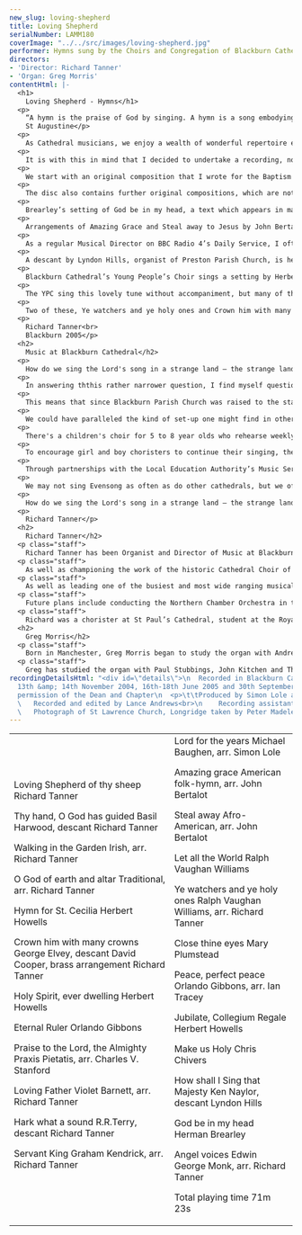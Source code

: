 ```yaml
---
new_slug: loving-shepherd
title: Loving Shepherd
serialNumber: LAMM180
coverImage: "../../src/images/loving-shepherd.jpg"
performer: Hymns sung by the Choirs and Congregation of Blackburn Cathedral
directors:
- 'Director: Richard Tanner'
- 'Organ: Greg Morris'
contentHtml: |-
  <h1>
    Loving Shepherd - Hymns</h1>
  <p>
    “A hymn is the praise of God by singing. A hymn is a song embodying the praise of God. If there be merely praise but not praise of God it is not a hymn. If there be praise, and praise of God, but not sung, it is not a hymn. For it to be a hymn, it is needful, therefore, for it to have three things – praise, praise of God, and these sung”.<br>
    St Augustine</p>
  <p>
    As Cathedral musicians, we enjoy a wealth of wonderful repertoire every day of our lives, from Plainsong to Macmillan, via Palestrina, Byrd, Mozart, Haydn, Bach, Handel, Purcell, Stanford, Parry, Vaughan Williams, Elgar and Britten, to name but a few. However, for many people who attend Church, it is hymnody, above all, that is the music that brings them closest to God. In fact, it was the singing of hymns as a very young child (even as I was learning to talk) that drew me not only to the Church, but also to a life of music making.</p>
  <p>
    It is with this in mind that I decided to undertake a recording, not of music by a great composer or of a compilation of grand cathedral anthems, but of hymns. I have endeavoured to present both hymns from contrasting musical traditions written over a period of almost half a millennium, and also a variety of ways in which to perform hymns utilising the range of musical resources that we are proud to boast at Blackburn Cathedral.</p>
  <p>
    We start with an original composition that I wrote for the Baptism of my son, James, in 2000. Jane Leeson’s children’s hymn, Loving Shepherd of thy sheep is most often sung to the tune ‘Buckland’ by L.G. Hayne, a tune that I am extremely fond of. However, for James, I was keen to write a tune of my own, drawing unashamedly upon compositions by John Rutter, Barry Rose and Simon Lole for inspiration in terms of style.</p>
  <p>
    The disc also contains further original compositions, which are not immediately recognisable as hymns. Herbert Howells’ Hymn for St Cecilia, the patron saint of music, with words by Ursula Vaughan Williams, was written for The Livery Club of the Worshipful Company of Musicians. His Jubilate, written for use in the Chapel of King’s College Cambridge, whilst being a setting of Psalm 100, most certainly meets St Augustine’s criteria for classification as a hymn. Let all the World, the text of which is often sung to the hymn tune “Luckington” by Basil Harwood, is here heard in a setting by Vaughan Williams. It is the final movement of his “Five Mystical Songs” with texts by George Herbert. Close thine eyes – an evening hymn of King Charles I – is set to a beautiful melody by Mary Plumstead and has a Blackburn connection, in that the copy states that the piece was “Sung by Kathleen Ferrier”, the legendary twentieth century singer who began her musical studies at Blackburn Parish Church (now Cathedral) with Herman Brearley, its first cathedral organist.</p>
  <p>
    Brearley’s setting of God be in my head, a text which appears in many hymn books set to a tune by Walford Davies, is here heard in a version composed for the service to celebrate the elevation of Blackburn Parish Church to Cathedral status. A further setting of a short prayer is also included on the recording. Make us Holy, by Chris Chivers, currently Canon Chancellor of Blackburn Cathedral, was written for the RSCM South Africa Summer School in Cape Town in 2005.</p>
  <p>
    Arrangements of Amazing Grace and Steal away to Jesus by John Bertalot, another former Organist of Blackburn Cathedral, also feature. Both of these texts seem to be firmly established in contemporary hymnals. Amazing Grace was arranged for Todd Wilson and The Covenant Choir, The Church of the Covenant, Cleveland, Ohio, whilst Steal Away was arranged for Philippa Hyde and the Choristers of Blackburn Cathedral to sing on BBC Radio 4’s Daily Service on 10th September 2001. Whenever we perform this beautiful arrangement, I am always haunted by the memory of the tragedy that took place on the following day.</p>
  <p>
    As a regular Musical Director on BBC Radio 4’s Daily Service, I often get called upon to arrange hymns for broadcast. A number of arrangements on this recording have been written for this purpose, including Walking in the Garden (for Manchester Chamber Choir), Loving Father, hear our song and Servant King, as have my descants to Thy hand O God, has guided (Thornbury) and Hark what a sound (Highwood). Professor Ian Tracey (organist of Liverpool Anglican Cathedral) also arranged his setting of Peace, perfect peace, to a tune by Orlando Gibbons, for The Daily Service. Written for broadcast by the BBC were Simon Lole’s arrangement of Lord for the years (Lord of the Years) and my arrangement of O God of earth and altar (Kings Lynn). These hymns appeared on a programme from the BBC1 Songs of Praise series that was filmed in Blackburn Cathedral in 2003.</p>
  <p>
    A descant by Lyndon Hills, organist of Preston Parish Church, is heard in the last verse of John Mason’s How Shall I Sing that Majesty, sung to Ken Naylor’s “Coe Fen”, a tune that is regarded by many as one of the finest hymn tunes of the latter half of the twentieth century.</p>
  <p>
    Blackburn Cathedral’s Young People’s Choir sings a setting by Herbert Howells of words by Timothy Rees, Holy Spirit, ever dwelling (Salisbury), Charles Villiers Stanford’s arrangement of Praxis Pietatis, Praise to the Lord, the Almighty (a hymn-anthem written to follow his Bible Song No. 5, “A Song of Battle”) and Orlando Gibbons’ setting of John Chadwick’s Eternal ruler of the ceaseless round (Song 1).</p>
  <p>
    The YPC sing this lovely tune without accompaniment, but many of the hymns on this recording are enriched by the magnificent, thrilling and varied sounds of the organ of Blackburn Cathedral, played most colourfully by Greg Morris. Some people may be disappointed that no hymns are accompanied by piano, guitar or worship group, and indeed some of these hymns would lend themselves well to being performed in these ways. In three hymns, choirs and congregation are, however, joined by Northern Festival Brass and local musicians, Eric and Ben Millest playing percussion, in arrangements written for special occasions at Blackburn Cathedral.</p>
  <p>
    Two of these, Ye watchers and ye holy ones and Crown him with many crowns were written for the Service of Thanksgiving for the Ministry of the Right Reverend Alan Chesters as Bishop of Blackburn in 2003. Crown him with many crowns incorporates a descant by David Cooper, who was organist when Bishop Chesters was enthroned as Bishop. The descant to Angel Voices ever singing was written for the wedding of former Cathedral Choirman, Anthony Tattersall to Kerry in 1999. Just ten days earlier, the Princess Royal visited Blackburn for the Service of Rededication of the Lantern Tower at which this hymn was also sung to this brass arrangement. I can’t help thinking that this would be one of St Augustine’s favourite hymns, were he alive today, for there can be few hymns that so perfectly embody the praise of God through song.</p>
  <p>
    Richard Tanner<br>
    Blackburn 2005</p>
  <h2>
    Music at Blackburn Cathedral</h2>
  <p>
    How do we sing the Lord's song in a strange land – the strange land of early twenty-first century society? That's not the question that most people ask me about the music at Blackburn Cathedral, but perhaps it should be. By contrast what they normally ask me is how many times a week the choir sings Evensong.</p>
  <p>
    In answering ththis rather narrower question, I find myself questioning the assumptions that lie behind it. It's a question that may make some sense when asked amid the context of many other cathedrals – with traditions of music centuries long and choir schools as old - but in post-industrial Blackburn it has, I believe, to be posed in a very different way. For though we have a first rate organ – one of the best in the country – a beautiful and resonant building within which to offer worship, and a gifted staff of musicians – organists, organ scholars, choir directors and singing teachers – we don't possess a traditional infrastructure to carry this forward.</p>
  <p>
    This means that since Blackburn Parish Church was raised to the status of a cathedral in 1926, we have faced the exciting and demanding challenge of creating an educational and musical framework that suits local circumstance.</p>
  <p>
    We could have paralleled the kind of set-up one might find in other cathedrals, but instead we have tailor-made a range of musical opportunities for children (both boys and girls) from 5 to 18 years of age and beyond, and for adults of all ages.</p>
  <p>
    There's a children's choir for 5 to 8 year olds who rehearse weekly and contribute to worship from time to time. There are boy choristers from 8 to 13 years old who meet on four days each week, and sing Evensong on Wednesdays and Sundays, as well as at the weekly Cathedral Eucharist. There are two choirs of girls of a similar age - and into their late teens – who rehearse weekly, often sing Evensongs on Tuesdays and Thursdays and on occasion at the weekends. All of the boys and girls are volunteers - as are the men who sing with them – volunteers, supported by parents who bring them to rehearsals and services.</p>
  <p>
    To encourage girl and boy choristers to continue their singing, there's a Young People's Choir which spans the late teens and early twenties, who provide music for the Parish Eucharist each Sunday. The Renaissance Singers too, an adult chamber choir, also enrich the cathedral's musical life – largely through concerts, but also within worship on annual occasions such as the Ash Wednesday and Ascension Day Eucharists.</p>
  <p>
    Through partnerships with the Local Education Authority’s Music Service, there are opportunities for young instrumentalists to give lunchtime recitals, and there is a programme of musical events that enables local children to experience the splendour of Blackburn Cathedral. Through the same partnership, there are workshops in schools led by members of the music department. We also lead workshops, give concerts and provide music for special services in churches across the Diocese, and undertake recordings, broadcasts, tours, concerts (many with the leading orchestras of the North West) and the commissioning of new music; all of which means that almost 200 people are involved in music making in the cathedral in an average week.</p>
  <p>
    We may not sing Evensong as often as do other cathedrals, but we offer what we believe to be a depth and range of musical and educational opportunity which models common values of commitment, service, excellence and enjoyment for the whole community.</p>
  <p>
    How do we sing the Lord's song in a strange land – the strange land of early twenty-first century society? We get as many people to sing it as possible because we see that in doing so we are advancing the mission and ministry of the church, a church which says to each and every person: your talents and gifts are precious. They are to be used for God's glory.</p>
  <p>
    Richard Tanner</p>
  <h2>
    Richard Tanner</h2>
  <p class="staff">
    Richard Tanner has been Organist and Director of Music at Blackburn Cathedral since June 1998. At Blackburn he has led a music programme which has grown considerably under his leadership.</p>
  <p class="staff">
    As well as championing the work of the historic Cathedral Choir of boys and men and supporting the work of the Young People's Choir, Richard has developed singing opportunities for girls, and for children aged 5 to 8. He has founded The Friends of Blackburn Cathedral Music, presided over the restoration of the world class Cathedral Organ and formed many important partnerships in the local community. There have been a number of radio and television broadcasts featuring the choirs of the Cathedral and many commercial recordings have been made in the Cathedral.</p>
  <p class="staff">
    As well as leading one of the busiest and most wide ranging musical programmes in any English Cathedral, Richard also enjoys an exciting freelance career. He is in increasing demand as a freelance choral and orchestral conductor. As a record producer he has worked on over twenty five discs with some of the leading organists, choirs and conductors in the UK. As an organist, he is busy as a recitalist and also enjoys giving concerts with his wife, the soprano Philippa Hyde, in the UK and further afield. Richard is a regular Musical Director and Organist on BBC Radio 4’s Daily Service and he has also worked on BBC TV’s Songs of Praise as Conductor, Organist, Arranger and Musical Adviser on a number of occasions.</p>
  <p class="staff">
    Future plans include conducting the Northern Chamber Orchestra in the world première recording and performance of a new Organ Concerto written by David Briggs specifically for the recently restored Blackburn Cathedral organ. Requiem, by David Briggs, will also appear on the recording, sung by The Northern Consort of Voices, formed by Richard and featuring some of the best professional singers from the North of England.</p>
  <p class="staff">
    Richard was a chorister at St Paul’s Cathedral, student at the Royal Academy of Music, and organ scholar of Exeter College, Oxford and St Albans Cathedral. Immediately before moving to Blackburn, he spent five years as Director of Music at All Saints’ Church, Northampton. Further information can be found at his <a href="https://web.archive.org/web/20120720022645/http://www.richardtanner.co.uk/">website</a>.</p>
  <h2>
    Greg Morris</h2>
  <p class="staff">
    Born in Manchester, Greg Morris began to study the organ with Andrew Dean at the Manchester Grammar School. He subsequently held organ scholarships at St George’s Chapel, Windsor Castle, Jesus College, Cambridge and St Martin-in-the-Fields, London. While at Cambridge, he held a music exhibition as well as directing and accompanying the two chapel choirs. In September 2000 Greg took up the post of Assistant Director of Music at Blackburn Cathedral. He conducts the Young People’s Choir, which under his direction has visited Rome on its first foreign tour and broadcast live on BBC Radio 4. Greg also accompanies the Cathedral Choir and Cathedral Girls’ Choir, and with them has visited Germany, The Czech Republic and USA, and broadcast on BBC Radios 3 &amp; 4, as well as BBC TV’s Songs of Praise. He is a regular organist for Radio 4’s Daily Service.</p>
  <p class="staff">
    Greg has studied the organ with Paul Stubbings, John Kitchen and Thomas Trotter. He gained his FRCO diploma in 2000, winning both major prizes. Greg performs regularly as a soloist throughout the UK and abroad. Recent recital venues have included The Queen’s College, Oxford, King’s College, Cambridge, and Westminster Abbey. His first solo CD, Sounds Inspirational, which features music by composers including Bach, Buxtehude, Duruflé and Messiaen, is available on the LAMMAS label, and has received widespread critical acclaim. Future plans include the world première recording and performance of a new Organ Concerto written by David Briggs specifically for the recently restored Blackburn Cathedral organ.</p>
recordingDetailsHtml: "<div id=\"details\">\n  Recorded in Blackburn Cathedral on
  13th &amp; 14th November 2004, 16th-18th June 2005 and 30th September 2005 by kind
  permission of the Dean and Chapter\n  <p>\t\tProduced by Simon Lole and Lyndon Hills<br>\n
  \   Recorded and edited by Lance Andrews<br>\n    Recording assistant: Andrew Bell<br>\n
  \   Photograph of St Lawrence Church, Longridge taken by Peter Madeley</p>\n</div>"
---
```


<table class="tracktable">
  <tbody>
    <tr>
      <td class="column1">
        <span class="trackname">Loving Shepherd of thy sheep </span> <span class="composer"> Richard Tanner</span>
        <p>
          <span class="trackname">Thy hand, O God has guided </span> <span class="composer">Basil Harwood, descant Richard Tanner</span></p>
        <p>
          <span class="trackname">Walking in the Garden </span> <span class="composer">Irish, arr. Richard Tanner</span></p>
        <p>
          <span class="trackname">O God of earth and altar </span> <span class="composer">Traditional, arr. Richard Tanner</span></p>
        <p>
          <span class="trackname">Hymn for St. Cecilia </span> <span class="composer">Herbert Howells</span></p>
        <p>
          <span class="trackname">Crown him with many crowns </span> <span class="composer">George Elvey, descant David Cooper, brass arrangement Richard Tanner </span></p>
        <p>
          <span class="trackname">Holy Spirit, ever dwelling </span> <span class="composer">Herbert Howells</span></p>
        <p>
          <span class="trackname">Eternal Ruler </span> <span class="composer">Orlando Gibbons</span></p>
        <p>
          <span class="trackname">Praise to the Lord, the Almighty </span> <span class="composer">Praxis Pietatis, arr. Charles V. Stanford</span></p>
        <p>
          <span class="trackname">Loving Father </span> <span class="composer">Violet Barnett, arr. Richard Tanner</span></p>
        <p>
          <span class="trackname">Hark what a sound </span> <span class="composer">R.R.Terry, descant Richard Tanner</span></p>
        <p>
          <span class="trackname">Servant King </span> <span class="composer">Graham Kendrick, arr. Richard Tanner</span></p>
      </td>
      <td class="column2">
        <span class="trackname">Lord for the years </span> <span class="composer">Michael Baughen, arr. Simon Lole</span>
        <p>
          <span class="trackname">Amazing grace </span> <span class="composer">American folk-hymn, arr. John Bertalot</span></p>
        <p>
          <span class="trackname">Steal away </span><span class="composer">Afro-American, arr. John Bertalot</span></p>
        <p>
          <span class="trackname">Let all the World </span> <span class="composer">Ralph Vaughan Williams</span></p>
        <p>
          <span class="trackname">Ye watchers and ye holy ones </span> <span class="composer">Ralph Vaughan Williams, arr. Richard Tanner</span></p>
        <p>
          <span class="trackname">Close thine eyes </span> <span class="composer">Mary Plumstead</span></p>
        <p>
          <span class="trackname">Peace, perfect peace </span> <span class="composer">Orlando Gibbons, arr. Ian Tracey</span></p>
        <p>
          <span class="trackname">Jubilate, Collegium Regale </span> <span class="composer">Herbert Howells</span></p>
        <p>
          <span class="trackname">Make us Holy </span> <span class="composer">Chris Chivers</span></p>
        <p>
          <span class="trackname">How shall I Sing that Majesty </span> <span class="composer">Ken Naylor, descant Lyndon Hills</span></p>
        <p>
          <span class="trackname">God be in my head </span> <span class="composer">Herman Brearley</span></p>
        <p>
          <span class="trackname">Angel voices </span> <span class="composer">Edwin George Monk, arr. Richard Tanner</span></p>
        <p>					<span id="playingtime">Total playing time 71m 23s</span></p>
      </td>
    </tr>
  </tbody>
</table>
